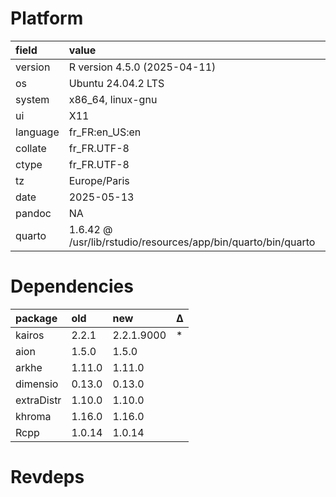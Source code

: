 # Platform

|field    |value                                                         |
|:--------|:-------------------------------------------------------------|
|version  |R version 4.5.0 (2025-04-11)                                  |
|os       |Ubuntu 24.04.2 LTS                                            |
|system   |x86_64, linux-gnu                                             |
|ui       |X11                                                           |
|language |fr_FR:en_US:en                                                |
|collate  |fr_FR.UTF-8                                                   |
|ctype    |fr_FR.UTF-8                                                   |
|tz       |Europe/Paris                                                  |
|date     |2025-05-13                                                    |
|pandoc   |NA                                                            |
|quarto   |1.6.42 @ /usr/lib/rstudio/resources/app/bin/quarto/bin/quarto |

# Dependencies

|package    |old    |new        |Δ  |
|:----------|:------|:----------|:--|
|kairos     |2.2.1  |2.2.1.9000 |*  |
|aion       |1.5.0  |1.5.0      |   |
|arkhe      |1.11.0 |1.11.0     |   |
|dimensio   |0.13.0 |0.13.0     |   |
|extraDistr |1.10.0 |1.10.0     |   |
|khroma     |1.16.0 |1.16.0     |   |
|Rcpp       |1.0.14 |1.0.14     |   |

# Revdeps


